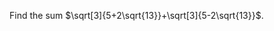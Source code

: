 <!--<html>

<body>-->

<!--
---
layout: page
title: Problem of the Week
---
-->

<p> Find the sum $\sqrt[3]{5+2\sqrt{13}}+\sqrt[3]{5-2\sqrt{13}}$. </p>


<!--<p>Due Wednesday, April 5 at midnight submitted to 
<a href="https://forms.gle/LgCLL5vhwUn6h5eA7">this Google form.</a> <b>You must be logged into your NAU gmail to submit via this form. If you are having trouble with the form, feel free to email a solution to Rachel.Neville@nau.edu</b>-->


